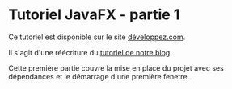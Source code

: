 # Tutoriel JavaFX - partie 1

Ce tutoriel est disponible sur le site [développez.com](https://gerald-colin.developpez.com/tutoriels/javafx/developpement-client-environnement/).

Il s'agit d'une réécriture du [tutoriel de notre blog](https://blog.goovy.io/developpement-de-client-lourd-java-mais-moins-lourd-que-les-clients-legers/).

Cette première partie couvre la mise en place du projet avec ses dépendances et le démarrage d'une première fenetre.


